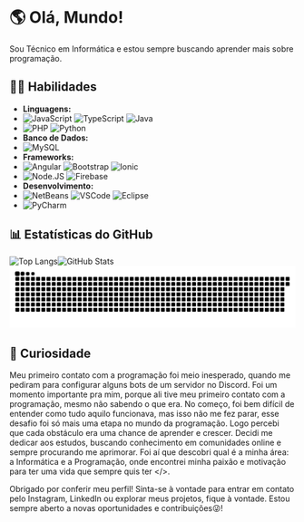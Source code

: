# 🌎 Olá, Mundo!

Sou Técnico em Informática e estou sempre buscando aprender mais sobre programação.
## 👨‍💻 Habilidades

- **Linguagens:**
-  ![JavaScript](https://img.shields.io/badge/javascript-%23323330.svg?style=for-the-badge&logo=javascript&logoColor=%23F7DF1E) ![TypeScript](https://img.shields.io/badge/typescript-%23007ACC.svg?style=for-the-badge&logo=typescript&logoColor=white) ![Java](https://img.shields.io/badge/java-%23007396.svg?style=for-the-badge&logo=java&logoColor=white)
-  ![PHP](https://img.shields.io/badge/php-%23777BB4.svg?style=for-the-badge&logo=php&logoColor=white) ![Python](https://img.shields.io/badge/python-3670A0?style=for-the-badge&logo=python&logoColor=ffdd54)
- **Banco de Dados:**
-  ![MySQL](https://img.shields.io/badge/mysql-%2300f.svg?style=for-the-badge&logo=mysql&logoColor=white) 
- **Frameworks:**
-  ![Angular](https://img.shields.io/badge/angular-%23DD0031.svg?style=for-the-badge&logo=angular&logoColor=white) ![Bootstrap](https://img.shields.io/badge/bootstrap-%238511FA.svg?style=for-the-badge&logo=bootstrap&logoColor=white) ![Ionic](https://img.shields.io/badge/Ionic-%233880FF.svg?style=for-the-badge&logo=Ionic&logoColor=white)
-  ![Node.JS](https://img.shields.io/badge/Node%20js-339933?style=for-the-badge&logo=nodedotjs&logoColor=white) ![Firebase](https://img.shields.io/badge/firebase-%23039BE5.svg?style=for-the-badge&logo=firebase)
- **Desenvolvimento:**
-  ![NetBeans](https://img.shields.io/badge/NetBeans-1B6AC6.svg?style=for-the-badge&logo=apache-netbeans-ide&logoColor=white) ![VSCode](https://img.shields.io/badge/VSCode-0078D4?style=for-the-badge&logo=visual%20studio%20code&logoColor=white) ![Eclipse](https://img.shields.io/badge/Eclipse-2C2255?style=for-the-badge&logo=eclipse&logoColor=white)
-  ![PyCharm](https://img.shields.io/badge/PyCharm-000000.svg?&style=for-the-badge&logo=PyCharm&logoColor=white)


## 📊 Estatísticas do GitHub

<div>
  <a>
    <img align="left" src="https://github-readme-stats.vercel.app/api/top-langs/?username=serya012&layout=compact&langs_count=10&hide=scss&theme=cobalt" alt="Top Langs" />
  </a>
</div>
<div>
  <a>
    <img align="left" src="https://github-readme-stats.vercel.app/api?username=serya012&show_icons=true&theme=cobalt" alt="GitHub Stats" />
  </a>
</div>

![Snake animation](https://github.com/serya012/serya012/blob/output/github-contribution-grid-snake.svg)

## 🤔 Curiosidade 

Meu primeiro contato com a programação foi meio inesperado, quando me pediram para configurar alguns bots de um servidor no Discord. Foi um momento importante pra mim, porque ali tive meu primeiro contato com a programação, mesmo não sabendo o que era. No começo, foi bem difícil de entender como tudo aquilo funcionava, mas isso não me fez parar, esse desafio foi só mais uma etapa no mundo da programação. Logo percebi que cada obstáculo era uma chance de aprender e crescer. Decidi me dedicar aos estudos, buscando conhecimento em comunidades online e sempre procurando me aprimorar. Foi aí que descobri qual é a minha área: a Informática e a Programação, onde encontrei minha paixão e motivação para ter uma vida que sempre quis ter </>.


Obrigado por conferir meu perfil! Sinta-se à vontade para entrar em contato pelo Instagram, LinkedIn ou explorar meus projetos, fique à vontade. Estou sempre aberto a novas oportunidades e contribuições😜!


